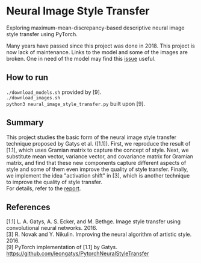 # Neural Image Style Transfer 

Exploring maximum-mean-discrepancy-based descriptive neural image style transfer using PyTorch.

Many years have passed since this project was done in 2018. This project is now lack of maintenance. Links to the model and some of the images are broken. One in need of the model may find this [issue](https://github.com/leongatys/PytorchNeuralStyleTransfer/issues/15) useful.

## How to run

`./download_models.sh` provided by [9].  
`./download_images.sh`  
`python3 neural_image_style_transfer.py` built upon [9].

## Summary

This project studies the basic form of the neural image style transfer technique proposed by Gatys et al. ([1.1]). First, we reproduce the result of [1.1], which uses Gramian matrix to capture the concept of style. Next, we substitute mean vector, variance vector, and covariance matrix for Gramian matrix, and find that these new components capture different aspects of style and some of them even improve the quality of style transfer. Finally, we implement the idea "activation shift" in [3], which is another technique to improve the quality of style transfer.  
For details, refer to the [report](report.md).

## References

[1.1] L. A. Gatys, A. S. Ecker, and M. Bethge. Image style transfer using convolutional neural networks. 2016.  
[3] R. Novak and Y. Nikulin. Improving the neural algorithm of artistic style. 2016.  
[9] PyTorch implementation of [1.1] by Gatys. https://github.com/leongatys/PytorchNeuralStyleTransfer
